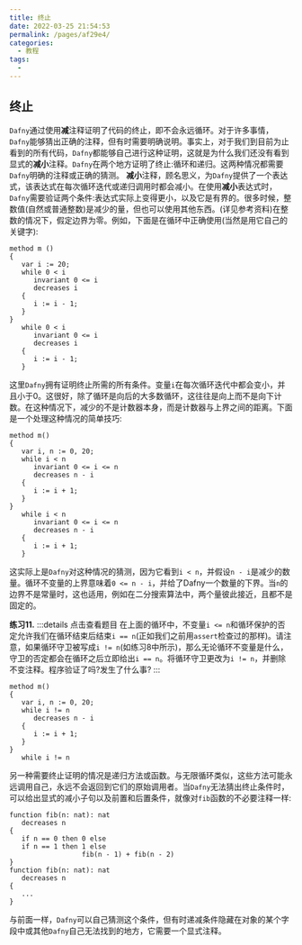 ```yaml
---
title: 终止
date: 2022-03-25 21:54:53
permalink: /pages/af29e4/
categories:
  - 教程
tags:
  - 
---
```

## 终止

`Dafny`通过使用**减**注释证明了代码的终止，即不会永远循环。对于许多事情，`Dafny`能够猜出正确的注释，但有时需要明确说明。事实上，对于我们到目前为止看到的所有代码，`Dafny`都能够自己进行这种证明，这就是为什么我们还没有看到显式的**减小**注释。`Dafny`在两个地方证明了终止:循环和递归。这两种情况都需要`Dafny`明确的注释或正确的猜测。
**减小**注释，顾名思义，为`Dafny`提供了一个表达式，该表达式在每次循环迭代或递归调用时都会减小。在使用**减小**表达式时，`Dafny`需要验证两个条件:表达式实际上变得更小，以及它是有界的。很多时候，整数值(自然或普通整数)是减少的量，但也可以使用其他东西。(详见参考资料)在整数的情况下，假定边界为零。例如，下面是在循环中正确使用(当然是用它自己的关键字):

```dafny
method m ()
{
   var i := 20;
   while 0 < i
      invariant 0 <= i
      decreases i
   {
      i := i - 1;
   }
}
   while 0 < i
      invariant 0 <= i
      decreases i
   {
      i := i - 1;
   }
```

这里`Dafny`拥有证明终止所需的所有条件。变量`i`在每次循环迭代中都会变小，并且小于0。这很好，除了循环是向后的大多数循环，这往往是向上而不是向下计数。在这种情况下，减少的不是计数器本身，而是计数器与上界之间的距离。下面是一个处理这种情况的简单技巧:

```dafny
method m()
{
   var i, n := 0, 20;
   while i < n
      invariant 0 <= i <= n
      decreases n - i
   {
      i := i + 1;
   }
}
   while i < n
      invariant 0 <= i <= n
      decreases n - i
   {
      i := i + 1;
   }
```

这实际上是`Dafny`对这种情况的猜测，因为它看到`i < n`，并假设`n - i`是减少的数量。循环不变量的上界意味着`0 <= n - i`，并给了Dafny一个数量的下界。当`n`的边界不是常量时，这也适用，例如在二分搜索算法中，两个量彼此接近，且都不是固定的。

**练习11.** 
:::details 点击查看题目
在上面的循环中，不变量`i <= n`和循环保护的否定允许我们在循环结束后结束`i == n`(正如我们之前用`assert`检查过的那样)。请注意，如果循环守卫被写成`i != n`(如练习8中所示)，那么无论循环不变量是什么，守卫的否定都会在循环之后立即给出`i == n`。将循环守卫更改为`i != n`，并删除不变注释。程序验证了吗?发生了什么事?
:::
```dafny
method m()
{
   var i, n := 0, 20;
   while i != n
      decreases n - i
   {
      i := i + 1;
   }
}
   while i != n
```

另一种需要终止证明的情况是递归方法或函数。与无限循环类似，这些方法可能永远调用自己，永远不会返回到它们的原始调用者。当`Dafny`无法猜出终止条件时，可以给出显式的减小子句以及前置和后置条件，就像对`fib`函数的不必要注释一样:

```dafny
function fib(n: nat): nat
   decreases n
{
   if n == 0 then 0 else
   if n == 1 then 1 else
                  fib(n - 1) + fib(n - 2)
}
function fib(n: nat): nat
   decreases n
{
   ...
}
```

与前面一样，`Dafny`可以自己猜测这个条件，但有时递减条件隐藏在对象的某个字段中或其他`Dafny`自己无法找到的地方，它需要一个显式注释。


